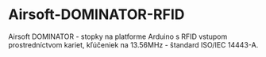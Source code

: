 # Airsoft-DOMINATOR-RFID
Airsoft DOMINATOR - stopky na platforme Arduino s RFID vstupom prostredníctvom kariet, kľúčeniek na 13.56MHz - štandard ISO/IEC 14443-A.
